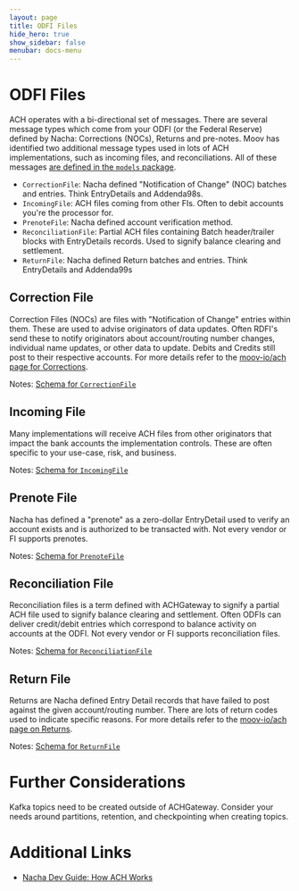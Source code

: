 ```yaml
---
layout: page
title: ODFI Files
hide_hero: true
show_sidebar: false
menubar: docs-menu
---
```


# ODFI Files

ACH operates with a bi-directional set of messages. There are several message types which come from your ODFI (or the Federal Reserve) defined by Nacha: Corrections (NOCs), Returns and pre-notes. Moov has identified two additional message types used in lots of ACH implementations, such as incoming files, and reconciliations. All of these messages [are defined in the `models` package](https://pkg.go.dev/github.com/moov-io/achgateway/pkg/models).

- `CorrectionFile`: Nacha defined "Notification of Change" (NOC) batches and entries. Think EntryDetails and Addenda98s.
- `IncomingFile`: ACH files coming from other FIs. Often to debit accounts you're the processor for.
- `PrenoteFile`: Nacha defined account verification method.
- `ReconciliationFile`: Partial ACH files containing Batch header/trailer blocks with EntryDetails records. Used to signify balance clearing and settlement.
- `ReturnFile`: Nacha defined Return batches and entries. Think EntryDetails and Addenda99s

## Correction File

Correction Files (NOCs) are files with "Notification of Change" entries within them. These are used to advise originators of data updates. Often RDFI's send these to notify originators about account/routing number changes, individual name updates, or other data to update. Debits and Credits still post to their respective accounts. For more details refer to the [moov-io/ach page for Corrections](https://moov-io.github.io/ach/changes/).

Notes: [Schema for `CorrectionFile`](https://pkg.go.dev/github.com/moov-io/achgateway/pkg/models#CorrectionFile)

## Incoming File

Many implementations will receive ACH files from other originators that impact the bank accounts the implementation controls. These are often specific to your use-case, risk, and business.

Notes: [Schema for `IncomingFile`](https://pkg.go.dev/github.com/moov-io/achgateway/pkg/models#IncomingFile)

## Prenote File

Nacha has defined a "prenote" as a zero-dollar EntryDetail used to verify an account exists and is authorized to be transacted with. Not every vendor or FI supports prenotes.

Notes: [Schema for `PrenoteFile`](https://pkg.go.dev/github.com/moov-io/achgateway/pkg/models#PrenoteFile)

## Reconciliation File

Reconciliation files is a term defined with ACHGateway to signify a partial ACH file used to signify balance clearing and settlement. Often ODFIs can deliver credit/debit entries which correspond to balance activity on accounts at the ODFI. Not every vendor or FI supports reconciliation files.

Notes: [Schema for `ReconciliationFile`](https://pkg.go.dev/github.com/moov-io/achgateway/pkg/models#ReconciliationFile)

## Return File

Returns are Nacha defined Entry Detail records that have failed to post against the given account/routing number. There are lots of return codes used to indicate specific reasons. For more details refer to the [moov-io/ach page on Returns](https://moov-io.github.io/ach/returns/).

Notes: [Schema for `ReturnFile`](https://pkg.go.dev/github.com/moov-io/achgateway/pkg/models#ReturnFile)

# Further Considerations

Kafka topics need to be created outside of ACHGateway. Consider your needs around partitions, retention, and checkpointing when creating topics.

# Additional Links

- [Nacha Dev Guide: How ACH Works](https://achdevguide.nacha.org/how-ach-works)
